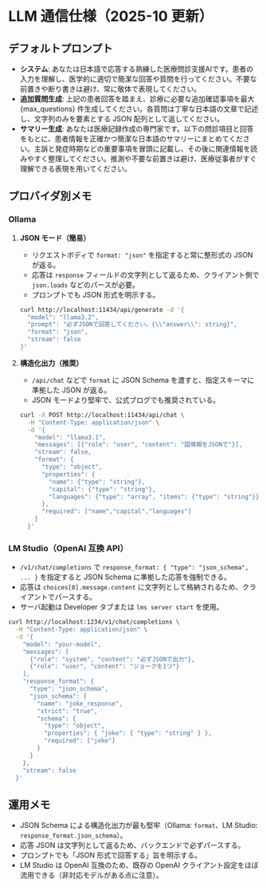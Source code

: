 # LLM 通信仕様（2025-10 更新）

## デフォルトプロンプト
- **システム**: あなたは日本語で応答する熟練した医療問診支援AIです。患者の入力を理解し、医学的に適切で簡潔な回答や質問を行ってください。不要な前置きや断り書きは避け、常に敬体で表現してください。
- **追加質問生成**: 上記の患者回答を踏まえ、診療に必要な追加確認事項を最大 {max_questions} 件生成してください。各質問は丁寧な日本語の文章で記述し、文字列のみを要素とする JSON 配列として返してください。
- **サマリー生成**: あなたは医療記録作成の専門家です。以下の問診項目と回答をもとに、患者情報を正確かつ簡潔な日本語のサマリーにまとめてください。主訴と発症時期などの重要事項を冒頭に記載し、その後に関連情報を読みやすく整理してください。推測や不要な前置きは避け、医療従事者がすぐ理解できる表現を用いてください。

## プロバイダ別メモ

### Ollama
1. **JSON モード（簡易）**
   - リクエストボディで `format: "json"` を指定すると常に整形式の JSON が返る。
   - 応答は `response` フィールドの文字列として返るため、クライアント側で `json.loads` などのパースが必要。
   - プロンプトでも JSON 形式を明示する。

   ```bash
   curl http://localhost:11434/api/generate -d '{
     "model": "llama3.2",
     "prompt": "必ずJSONで回答してください。{\\"answer\\": string}",
     "format": "json",
     "stream": false
   }'
   ```

2. **構造化出力（推奨）**
   - `/api/chat` などで `format` に JSON Schema を渡すと、指定スキーマに準拠した JSON が返る。
   - JSON モードより堅牢で、公式ブログでも推奨されている。

   ```bash
   curl -X POST http://localhost:11434/api/chat \
     -H "Content-Type: application/json" \
     -d '{
       "model": "llama3.1",
       "messages": [{"role": "user", "content": "国情報をJSONで"}],
       "stream": false,
       "format": {
         "type": "object",
         "properties": {
           "name": {"type": "string"},
           "capital": {"type": "string"},
           "languages": {"type": "array", "items": {"type": "string"}}
         },
         "required": ["name","capital","languages"]
       }
     }'
   ```

### LM Studio（OpenAI 互換 API）
- `/v1/chat/completions` で `response_format: { "type": "json_schema", ... }` を指定すると JSON Schema に準拠した応答を強制できる。
- 応答は `choices[0].message.content` に文字列として格納されるため、クライアントでパースする。
- サーバ起動は Developer タブまたは `lms server start` を使用。

```bash
curl http://localhost:1234/v1/chat/completions \
  -H "Content-Type: application/json" \
  -d '{
    "model": "your-model",
    "messages": [
      {"role": "system", "content": "必ずJSONで出力"},
      {"role": "user", "content": "ジョークを1つ"}
    ],
    "response_format": {
      "type": "json_schema",
      "json_schema": {
        "name": "joke_response",
        "strict": "true",
        "schema": {
          "type": "object",
          "properties": { "joke": { "type": "string" } },
          "required": ["joke"]
        }
      }
    },
    "stream": false
  }'
```

## 運用メモ
- JSON Schema による構造化出力が最も堅牢（Ollama: `format`、LM Studio: `response_format.json_schema`）。
- 応答 JSON は文字列として返るため、バックエンドで必ずパースする。
- プロンプトでも「JSON 形式で回答する」旨を明示する。
- LM Studio は OpenAI 互換のため、既存の OpenAI クライアント設定をほぼ流用できる（非対応モデルがある点に注意）。
